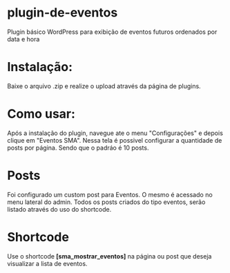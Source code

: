 # plugin-de-eventos
Plugin básico WordPress para exibição de eventos futuros ordenados por data e hora

# Instalação:
Baixe o arquivo .zip e realize o upload através da página de plugins.


# Como usar:
Após a instalação do plugin, navegue ate o menu "Configurações" e depois clique em "Eventos SMA".
Nessa tela é possivel configurar a quantidade de posts por página. Sendo que o padráo é 10 posts.

# Posts
Foi configurado um custom post para Eventos. O mesmo é acessado no menu lateral do admin. Todos os posts criados do tipo eventos, serão listado através do uso do shortcode.

# Shortcode
Use o shortcode <b>[sma_mostrar_eventos]</b> na página ou post que deseja visualizar a lista de eventos.




